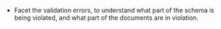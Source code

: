 - Facet the validation errors, to understand what part of the schema is being violated,
  and what part of the documents are in violation.
